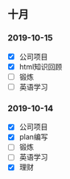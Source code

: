 ## 十月

### 2019-10-15
- [x] 公司项目
- [x] html知识回顾
- [ ] 锻炼
- [ ] 英语学习

### 2019-10-14
- [x] 公司项目
- [x] plan编写
- [ ] 锻炼
- [ ] 英语学习
- [x] 理财
